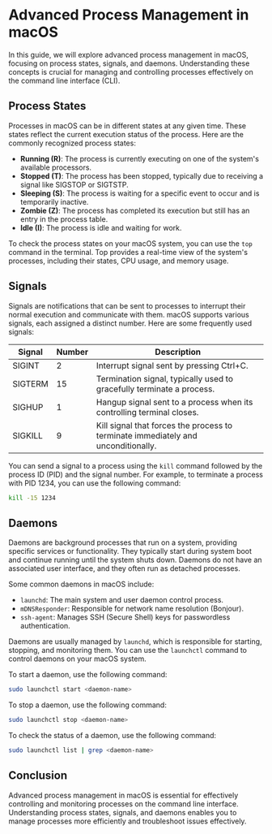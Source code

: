 # Advanced Process Management in macOS

In this guide, we will explore advanced process management in macOS, focusing on process states, signals, and daemons. Understanding these concepts is crucial for managing and controlling processes effectively on the command line interface (CLI).

## Process States

Processes in macOS can be in different states at any given time. These states reflect the current execution status of the process. Here are the commonly recognized process states:

- **Running (R)**: The process is currently executing on one of the system's available processors.
- **Stopped (T)**: The process has been stopped, typically due to receiving a signal like SIGSTOP or SIGTSTP.
- **Sleeping (S)**: The process is waiting for a specific event to occur and is temporarily inactive.
- **Zombie (Z)**: The process has completed its execution but still has an entry in the process table.
- **Idle (I)**: The process is idle and waiting for work.

To check the process states on your macOS system, you can use the `top` command in the terminal. Top provides a real-time view of the system's processes, including their states, CPU usage, and memory usage.

## Signals

Signals are notifications that can be sent to processes to interrupt their normal execution and communicate with them. macOS supports various signals, each assigned a distinct number. Here are some frequently used signals:

| Signal | Number | Description |
| ------ | ------ | ----------- |
| SIGINT | 2 | Interrupt signal sent by pressing Ctrl+C. |
| SIGTERM | 15 | Termination signal, typically used to gracefully terminate a process. |
| SIGHUP | 1 | Hangup signal sent to a process when its controlling terminal closes. |
| SIGKILL | 9 | Kill signal that forces the process to terminate immediately and unconditionally. |

You can send a signal to a process using the `kill` command followed by the process ID (PID) and the signal number. For example, to terminate a process with PID 1234, you can use the following command:

```bash
kill -15 1234
```

## Daemons

Daemons are background processes that run on a system, providing specific services or functionality. They typically start during system boot and continue running until the system shuts down. Daemons do not have an associated user interface, and they often run as detached processes.

Some common daemons in macOS include:

- `launchd`: The main system and user daemon control process.
- `mDNSResponder`: Responsible for network name resolution (Bonjour).
- `ssh-agent`: Manages SSH (Secure Shell) keys for passwordless authentication.

Daemons are usually managed by `launchd`, which is responsible for starting, stopping, and monitoring them. You can use the `launchctl` command to control daemons on your macOS system.

To start a daemon, use the following command:

```bash
sudo launchctl start <daemon-name>
```

To stop a daemon, use the following command:

```bash
sudo launchctl stop <daemon-name>
```

To check the status of a daemon, use the following command:

```bash
sudo launchctl list | grep <daemon-name>
```

## Conclusion

Advanced process management in macOS is essential for effectively controlling and monitoring processes on the command line interface. Understanding process states, signals, and daemons enables you to manage processes more efficiently and troubleshoot issues effectively.